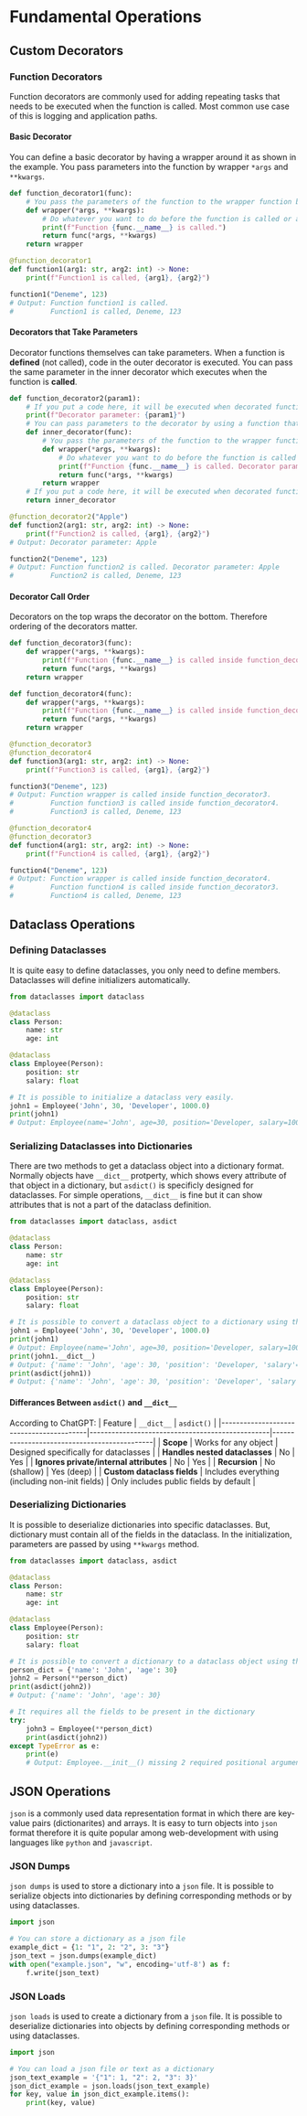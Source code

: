 # Fundamental Operations

## Custom Decorators

### Function Decorators
Function decorators are commonly used for adding repeating tasks that needs to be executed when the function is called. Most common use case of this is logging and application paths.

#### Basic Decorator
You can define a basic decorator by having a wrapper around it as shown in the example. You pass parameters into the function by wrapper `*args` and `**kwargs`.
```Python
def function_decorator1(func):
    # You pass the parameters of the function to the wrapper function by using *args and **kwargs
    def wrapper(*args, **kwargs):
        # Do whatever you want to do before the function is called or after, logging is a common use case.
        print(f"Function {func.__name__} is called.")
        return func(*args, **kwargs)
    return wrapper

@function_decorator1
def function1(arg1: str, arg2: int) -> None:
    print(f"Function1 is called, {arg1}, {arg2}")

function1("Deneme", 123)
# Output: Function function1 is called.
#         Function1 is called, Deneme, 123
```

#### Decorators that Take Parameters
Decorator functions themselves can take parameters. When a function is __defined__ (not called), code in the outer decorator is executed. You can pass the same parameter in the inner decorator which executes when the function is __called__.
```Python
def function_decorator2(param1):
    # If you put a code here, it will be executed when decorated function is called.
    print(f"Decorator parameter: {param1}")
    # You can pass parameters to the decorator by using a function that returns the inner decorator
    def inner_decorator(func):
        # You pass the parameters of the function to the wrapper function by using *args and **kwargs
        def wrapper(*args, **kwargs):
            # Do whatever you want to do before the function is called or after with decorator parameter, logging is a common use case.
            print(f"Function {func.__name__} is called. Decorator parameter: {param1}")
            return func(*args, **kwargs)
        return wrapper
    # If you put a code here, it will be executed when decorated function is called.
    return inner_decorator

@function_decorator2("Apple")
def function2(arg1: str, arg2: int) -> None:
    print(f"Function2 is called, {arg1}, {arg2}")
# Output: Decorator parameter: Apple

function2("Deneme", 123)
# Output: Function function2 is called. Decorator parameter: Apple
#         Function2 is called, Deneme, 123
```

#### Decorator Call Order
Decorators on the top wraps the decorator on the bottom. Therefore ordering of the decorators matter.
```Python
def function_decorator3(func):
    def wrapper(*args, **kwargs):
        print(f"Function {func.__name__} is called inside function_decorator3.")
        return func(*args, **kwargs)
    return wrapper

def function_decorator4(func):
    def wrapper(*args, **kwargs):
        print(f"Function {func.__name__} is called inside function_decorator4.")
        return func(*args, **kwargs)
    return wrapper

@function_decorator3
@function_decorator4
def function3(arg1: str, arg2: int) -> None:
    print(f"Function3 is called, {arg1}, {arg2}")

function3("Deneme", 123)
# Output: Function wrapper is called inside function_decorator3.
#         Function function3 is called inside function_decorator4.
#         Function3 is called, Deneme, 123

@function_decorator4
@function_decorator3
def function4(arg1: str, arg2: int) -> None:
    print(f"Function4 is called, {arg1}, {arg2}")

function4("Deneme", 123)
# Output: Function wrapper is called inside function_decorator4.
#         Function function4 is called inside function_decorator3.
#         Function4 is called, Deneme, 123
```

## Dataclass Operations

### Defining Dataclasses
It is quite easy to define dataclasses, you only need to define members. Dataclasses will define initializers automatically.
```Python
from dataclasses import dataclass

@dataclass
class Person:
    name: str
    age: int

@dataclass
class Employee(Person):
    position: str
    salary: float

# It is possible to initialize a dataclass very easily.
john1 = Employee('John', 30, 'Developer', 1000.0)
print(john1)
# Output: Employee(name='John', age=30, position='Developer, salary=1000.0)
```

### Serializing Dataclasses into Dictionaries
There are two methods to get a dataclass object into a dictionary format. Normally objects have `__dict__` protperty, which shows every attribute of that object in a dictionary, but `asdict()` is specificly designed for dataclasses. For simple operations, `__dict__` is fine but it can show attributes that is not a part of the dataclass definition.
```Python
from dataclasses import dataclass, asdict

@dataclass
class Person:
    name: str
    age: int

@dataclass
class Employee(Person):
    position: str
    salary: float

# It is possible to convert a dataclass object to a dictionary using the asdict() or __dict__
john1 = Employee('John', 30, 'Developer', 1000.0)
print(john1)
# Output: Employee(name='John', age=30, position='Developer, salary=1000.0)
print(john1.__dict__)
# Output: {'name': 'John', 'age': 30, 'position': 'Developer, 'salary'=1000.0}
print(asdict(john1))
# Output: {'name': 'John', 'age': 30, 'position': 'Developer', 'salary': 1000.0}
```

#### Differances Between `asdict()` and `__dict__`
According to ChatGPT:
| Feature                                 | `__dict__`                                      | `asdict()`                                  |
|-----------------------------------------|-------------------------------------------------|---------------------------------------------|
| **Scope**                               | Works for any object                            | Designed specifically for dataclasses       |
| **Handles nested dataclasses**          | No                                              | Yes                                         |
| **Ignores private/internal attributes** | No                                              | Yes                                         |
| **Recursion**                           | No (shallow)                                    | Yes (deep)                                  |
| **Custom dataclass fields**             | Includes everything (including non-init fields) | Only includes public fields by default      |

### Deserializing Dictionaries
It is possible to deserialize dictionaries into specific dataclasses. But, dictionary must contain all of the fields in the dataclass. In the initialization, parameters are passed by using `**kwargs` method.
```Python
from dataclasses import dataclass, asdict

@dataclass
class Person:
    name: str
    age: int

@dataclass
class Employee(Person):
    position: str
    salary: float

# It is possible to convert a dictionary to a dataclass object using the kwargs unpacking
person_dict = {'name': 'John', 'age': 30}
john2 = Person(**person_dict)
print(asdict(john2))
# Output: {'name': 'John', 'age': 30}

# It requires all the fields to be present in the dictionary
try:
    john3 = Employee(**person_dict)
    print(asdict(john2))
except TypeError as e:
    print(e)
    # Output: Employee.__init__() missing 2 required positional arguments: 'position' and 'salary'
```

## JSON Operations
`json` is a commonly used data representation format in which there are key-value pairs (dictionarites) and arrays. It is easy to turn objects into `json` format therefore it is quite popular among web-development with using languages like `python` and `javascript`.

### JSON Dumps
`json dumps` is used to store a dictionary into a `json` file. It is possible to serialize objects into dictionaries by defining corresponding methods or by using dataclasses.
```Python
import json

# You can store a dictionary as a json file
example_dict = {1: "1", 2: "2", 3: "3"}
json_text = json.dumps(example_dict)
with open("example.json", "w", encoding='utf-8') as f:
    f.write(json_text)
```

### JSON Loads
`json loads` is used to create a dictionary from a `json` file. It is possible to deserialize dictionaries into objects by defining corresponding methods or using dataclasses.
```Python
import json

# You can load a json file or text as a dictionary
json_text_example = '{"1": 1, "2": 2, "3": 3}'
json_dict_example = json.loads(json_text_example)
for key, value in json_dict_example.items():
    print(key, value)
```